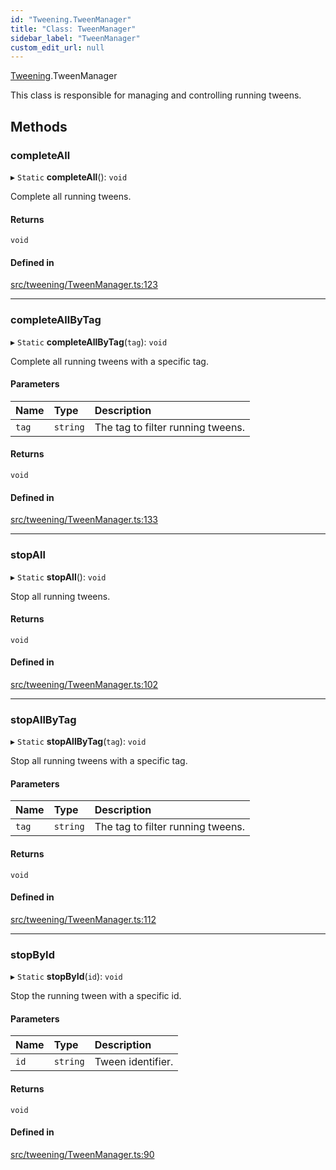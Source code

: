 ```yaml
---
id: "Tweening.TweenManager"
title: "Class: TweenManager"
sidebar_label: "TweenManager"
custom_edit_url: null
---
```


[Tweening](../namespaces/Tweening.md).TweenManager

This class is responsible for managing and controlling running tweens.

## Methods

### completeAll

▸ `Static` **completeAll**(): `void`

Complete all running tweens.

#### Returns

`void`

#### Defined in

[src/tweening/TweenManager.ts:123](https://github.com/agargaro/three.ez/blob/0027204/src/tweening/TweenManager.ts#L123)

___

### completeAllByTag

▸ `Static` **completeAllByTag**(`tag`): `void`

Complete all running tweens with a specific tag.

#### Parameters

| Name | Type | Description |
| :------ | :------ | :------ |
| `tag` | `string` | The tag to filter running tweens. |

#### Returns

`void`

#### Defined in

[src/tweening/TweenManager.ts:133](https://github.com/agargaro/three.ez/blob/0027204/src/tweening/TweenManager.ts#L133)

___

### stopAll

▸ `Static` **stopAll**(): `void`

Stop all running tweens.

#### Returns

`void`

#### Defined in

[src/tweening/TweenManager.ts:102](https://github.com/agargaro/three.ez/blob/0027204/src/tweening/TweenManager.ts#L102)

___

### stopAllByTag

▸ `Static` **stopAllByTag**(`tag`): `void`

Stop all running tweens with a specific tag.

#### Parameters

| Name | Type | Description |
| :------ | :------ | :------ |
| `tag` | `string` | The tag to filter running tweens. |

#### Returns

`void`

#### Defined in

[src/tweening/TweenManager.ts:112](https://github.com/agargaro/three.ez/blob/0027204/src/tweening/TweenManager.ts#L112)

___

### stopById

▸ `Static` **stopById**(`id`): `void`

Stop the running tween with a specific id.

#### Parameters

| Name | Type | Description |
| :------ | :------ | :------ |
| `id` | `string` | Tween identifier. |

#### Returns

`void`

#### Defined in

[src/tweening/TweenManager.ts:90](https://github.com/agargaro/three.ez/blob/0027204/src/tweening/TweenManager.ts#L90)
